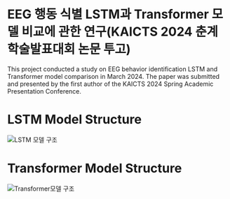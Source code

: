 # EEG 행동 식별 LSTM과 Transformer 모델 비교에 관한 연구(KAICTS 2024 춘계학술발표대회 논문 투고)

This project conducted a study on EEG behavior identification LSTM and Transformer model comparison in March 2024.
The paper was submitted and presented by the first author of the KAICTS 2024 Spring Academic Presentation Conference.

# LSTM Model Structure
![LSTM 모델 구조](https://github.com/twyoon99/LSTM-Transformer_EEG_Behavior_Identification/assets/118956433/930f67ac-c429-4e8a-a7fc-52ffd76b4d3e)


# Transformer Model Structure
![Transformer모델 구조](https://github.com/twyoon99/LSTM-Transformer_EEG_Behavior_Identification/assets/118956433/479cad01-5cf5-44d7-969f-3ddb7c7a24c8)

